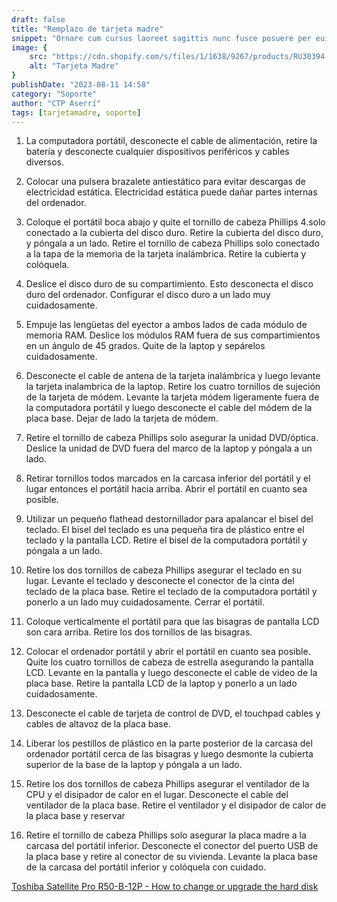 ```yaml
---
draft: false
title: "Remplazo de tarjeta madre"
snippet: "Ornare cum cursus laoreet sagittis nunc fusce posuere per euismod dis vehicula a, semper fames lacus maecenas dictumst pulvinar neque enim non potenti. Torquent hac sociosqu eleifend potenti."
image: {
    src: "https://cdn.shopify.com/s/files/1/1638/9267/products/RU30394-1_1024x1024.jpg?v=1520712301",
    alt: "Tarjeta Madre"
}
publishDate: "2023-08-11 14:58"
category: "Soporte"
author: "CTP Aserrí"
tags: [tarjetamadre, soporte]
---
```


1. La computadora portátil, desconecte el cable de alimentación, retire la batería y desconecte cualquier dispositivos periféricos y cables diversos.

2. Colocar una pulsera brazalete antiestático para evitar descargas de electricidad estática. Electricidad estática puede dañar partes internas del ordenador.

3. Coloque el portátil boca abajo y quite el tornillo de cabeza Phillips 4.solo conectado a la cubierta del disco duro. Retire la cubierta del disco duro, y póngala a un lado. Retire el tornillo de cabeza Phillips solo conectado a la tapa de la memoria de la tarjeta inalámbrica. Retire la cubierta y colóquela.

4. Deslice el disco duro de su compartimiento. Esto desconecta el disco duro del ordenador. Configurar el disco duro a un lado muy cuidadosamente.

5. Empuje las lengüetas del eyector a ambos lados de cada módulo de memoria RAM. Deslice los módulos RAM fuera de sus compartimientos en un ángulo de 45 grados. Quite de la laptop y sepárelos cuidadosamente.

6. Desconecte el cable de antena de la tarjeta inalámbrica y luego levante la tarjeta inalambrica de la laptop. Retire los cuatro tornillos de sujeción de la tarjeta de módem. Levante la tarjeta módem ligeramente fuera de la computadora portátil y luego desconecte el cable del módem de la placa base. Dejar de lado la tarjeta de módem.

7. Retire el tornillo de cabeza Phillips solo asegurar la unidad DVD/óptica. Deslice la unidad de DVD fuera del marco de la laptop y póngala a un lado.

8. Retirar tornillos todos marcados en la carcasa inferior del portátil y el lugar entonces el portátil hacia arriba. Abrir el portátil en cuanto sea posible.

9. Utilizar un pequeño flathead destornillador para apalancar el bisel del teclado. El bisel del teclado es una pequeña tira de plástico entre el teclado y la pantalla LCD. Retire el bisel de la computadora portátil y póngala a un lado.

10. Retire los dos tornillos de cabeza Phillips asegurar el teclado en su lugar. Levante el teclado y desconecte el conector de la cinta del teclado de la placa base. Retire el teclado de la computadora portátil y ponerlo a un lado muy cuidadosamente. Cerrar el portátil.

11. Coloque verticalmente el portátil para que las bisagras de pantalla LCD son cara arriba. Retire los dos tornillos de las bisagras.

12. Colocar el ordenador portátil y abrir el portátil en cuanto sea posible. Quite los cuatro tornillos de cabeza de estrella asegurando la pantalla LCD. Levante en la pantalla y luego desconecte el cable de video de la placa base. Retire la pantalla LCD de la laptop y ponerlo a un lado cuidadosamente.

13. Desconecte el cable de tarjeta de control de DVD, el touchpad cables y cables de altavoz de la placa base.

14. Liberar los pestillos de plástico en la parte posterior de la carcasa del ordenador portátil cerca de las bisagras y luego desmonte la cubierta superior de la base de la laptop y póngala a un lado.

15. Retire los dos tornillos de cabeza Phillips asegurar el ventilador de la CPU y el disipador de calor en el lugar. Desconecte el cable del ventilador de la placa base. Retire el ventilador y el disipador de calor de la placa base y reservar

16. Retire el tornillo de cabeza Phillips solo asegurar la placa madre a la carcasa del portátil inferior. Desconecte el conector del puerto USB de la placa base y retire al conector de su vivienda. Levante la placa base de la carcasa del portátil inferior y colóquela con cuidado.

[Toshiba Satellite Pro R50-B-12P - How to change or upgrade the hard disk](https://youtu.be/njQpdI00D-Y)
